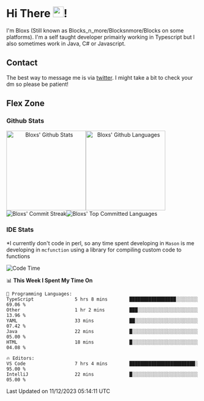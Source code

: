 # Hi There <img src="https://media.giphy.com/media/hvRJCLFzcasrR4ia7z/giphy.gif" width="28">!
I'm Bloxs (Still known as Blocks_n_more/Blocksnmore/Blocks on some platforms). I'm a self taught developer primairly working in Typescript but I also sometimes work in Java, C# or Javascript. 

## Contact
The best way to message me is via [twitter](https://twitter.com/blocksnmore). I might take a bit to check your dm so please be patient!

## Flex Zone
### Github Stats
<div style="display: flex;" align="center">
  <img src="https://readme-stats-gules.vercel.app/api?username=Blocksnmore&bg_color=23272A&show_icons=true&count_private=true&title_color=fff&text_color=fff&icon_color=3d34eb&hide_border=true&border_radius=10" alt="Bloxs' Github Stats" style="height: 13rem" />
 <img src="https://readme-stats-gules.vercel.app/api/top-langs/?username=Blocksnmore&layout=donut&count_private=true&hide_border=true&bg_color=23272A&title_color=fff&text_color=fff&icon_color=3d34eb&border_radius=10" alt="Bloxs' Github Languages" style="height: 13rem;" />
</div>
<div style="display: flex;" align="center">
  <img src="https://streak-stats.demolab.com?user=Blocksnmore&theme=github-dark-blue&hide_border=true" alt="Bloxs' Commit Streak">
  <img src="http://github-profile-summary-cards.vercel.app/api/cards/most-commit-language?username=Blocksnmore&theme=github_dark" alt="Bloxs' Top Committed Languages">
</div>

### IDE Stats
*I currently don't code in perl, so any time spent developing in `Mason` is me developing in `mcfunction` using a library for compiling custom code to functions
<!--START_SECTION:waka-->
![Code Time](http://img.shields.io/badge/Code%20Time-685%20hrs%203%20mins-blue)

📊 **This Week I Spent My Time On** 

```text
💬 Programming Languages: 
TypeScript               5 hrs 8 mins        █████████████████░░░░░░░░   69.06 % 
Other                    1 hr 2 mins         ███░░░░░░░░░░░░░░░░░░░░░░   13.96 % 
YAML                     33 mins             ██░░░░░░░░░░░░░░░░░░░░░░░   07.42 % 
Java                     22 mins             █░░░░░░░░░░░░░░░░░░░░░░░░   05.00 % 
HTML                     18 mins             █░░░░░░░░░░░░░░░░░░░░░░░░   04.08 % 

🔥 Editors: 
VS Code                  7 hrs 4 mins        ████████████████████████░   95.00 % 
IntelliJ                 22 mins             █░░░░░░░░░░░░░░░░░░░░░░░░   05.00 % 
```


 Last Updated on 11/12/2023 05:14:11 UTC
<!--END_SECTION:waka-->
